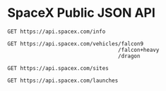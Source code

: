 # SpaceX Public JSON API

```http
GET https://api.spacex.com/info
```
```http
GET https://api.spacex.com/vehicles/falcon9
                                   /falcon+heavy
                                   /dragon
```
```http
GET https://api.spacex.com/sites
```
```http
GET https://api.spacex.com/launches
```
